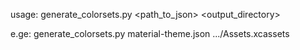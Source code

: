 usage: generate_colorsets.py <path_to_json> <output_directory>

e.ge: generate_colorsets.py material-theme.json .../Assets.xcassets
